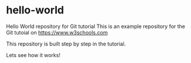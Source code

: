 # hello-world
Hello World repository for Git tutorial
This is an example repository for the Git tutoial on https://www.w3schools.com

This repository is built step by step in the tutorial.

Lets see how it works!
